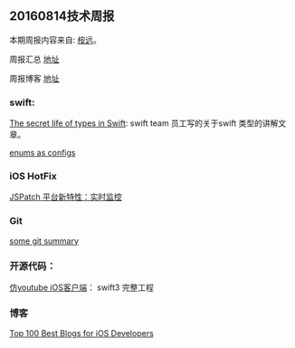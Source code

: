 
## 20160814技术周报

本期周报内容来自: [桉远](https://github.com/AnYuan)。

周报汇总 [地址](https://github.com/BaiduHiDeviOS/iOS-Tech-Weekly)

周报博客 [地址](http://baiduhidevios.github.io/)

### swift:

[The secret life of types in Swift](https://medium.com/@slavapestov/the-secret-life-of-types-in-swift-ff83c3c000a5#.yq90g5bq9): swift team 员工写的关于swift 类型的讲解文章。

[enums as configs](http://www.jessesquires.com/enums-as-configs/)

### iOS HotFix

[JSPatch 平台新特性：实时监控](http://jspatch.com/Docs/monitor?sukey=3997c0719f151520ab00603b2cde8a85e49ef9df3e5939d88d3508acfaf2ccf7b853de9807f35857be4a86e5f7fa8161)


### Git
[some git summary](http://hujiaweibujidao.github.io/blog/2016/08/02/some-git-summary/)


### 开源代码：

[仿youtube iOS客户端](https://github.com/aslanyanhaik/youtube-iOS)： swift3 完整工程


### 博客

[Top 100 Best Blogs for iOS Developers](http://www.softwarehow.com/best-blogs-for-ios-developers/)
